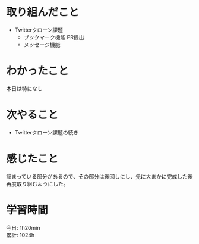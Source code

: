 # 取り組んだこと       
- Twitterクローン課題
  - ブックマーク機能 PR提出
  - メッセージ機能
# わかったこと 
本日は特になし
# 次やること  
- Twitterクローン課題の続き  
# 感じたこと  
詰まっている部分があるので、その部分は後回しにし、先に大まかに完成した後再度取り組むようにした。
# 学習時間 
今日: 1h20min                      
累計: 1024h                    
